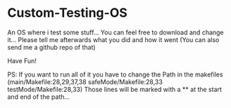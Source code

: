 # Custom-Testing-OS
An OS where i test some stuff... You can feel free to download and change it... Please tell me afterwards what you did and how it went (You can also send me a github repo of that)

Have Fun!

PS: If you want to run all of it you have to change the Path in the makefiles (main/Makefile:28,29,37,38  safeMode/Makefile:28,33  testMode/Makefile:28,33) Those lines will be marked with a ** at the start and end of the path...
